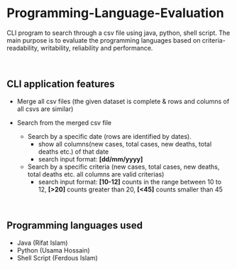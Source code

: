 # Programming-Language-Evaluation
CLI program to search through a csv file using java, python, shell script. The main purpose is to evaluate the programming languages based on criteria- readability, writability, reliability and performance.

<br>

## CLI application features

- Merge all csv files (the given dataset is complete & rows and columns of all csvs are similar)

- Search from the merged csv file 
  - Search by a specific date (rows are identified by dates).
    - show all columns(new cases, total cases, new deaths, total deaths etc.) of that date
    - search input format: **[dd/mm/yyyy]**
  - Search by a specific criteria (new cases, total cases, new deaths, total deaths etc. all columns are valid criterias)
    - search input format: **[10-12]** counts in the range between 10 to 12, **[>20]** counts greater than 20, **[<45]** counts smaller than 45

<br> 

## Programming languages used

- Java (Rifat Islam)
- Python (Usama Hossain)
- Shell Script (Ferdous Islam)

